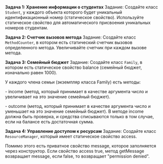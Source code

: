 
**Задача 1: Хранение информации о студентах** 
Задание: Создайте класс `Student`, у каждого объекта которого будет уникальный идентификационный номер (статическое свойство). Используйте статическое свойство для автоматического присвоения уникальных номеров студентам.


**Задача 2: Счетчик вызовов метода**
Задание: Создайте класс `MethodCounter`, в котором есть статический счетчик вызовов определенного метода. Увеличивайте счетчик при каждом вызове метода.


**Задача 3: Семейный бюджет**
Задание: Создайте класс `Family`, в котором есть статическое свойство balance (семейный бюджет, изначально равен 1000).

<p>
У каждого члена семьи (экземпляр класса Family) есть методы: 
</p>
<p>
- income (метод, который принимает в качестве аргумента число и увеличивает на это значение семейный бюджет).
</p>
<p>
- outcome (метод, который принимает в качестве аргумента число и уменьшает на это значение семейный бюджет). В методе income должна быть проверка, и средства списываются только в том случае, если на балансе есть достаточная сумма. 
</p>


**Задача 4: Управление доступом к ресурсам**
Задание: Создайте класс `ResourceManager`, который имеет статическое свойство access.
<p>
Помимо этого есть приватное свойство message, которое заполняется через конструктор. Если свойство access true, метод getMessage возвращает message, если false, то возвращает "permission denied".
<p>

